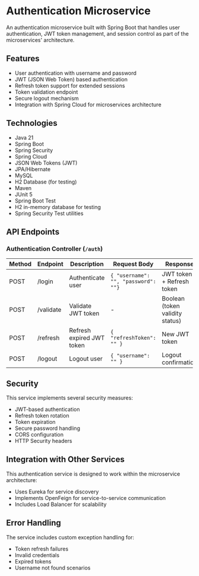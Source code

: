# Authentication Microservice

An authentication microservice built with Spring Boot that handles user authentication, JWT token management, and session control as part of the microservices' architecture.

## Features

- User authentication with username and password
- JWT (JSON Web Token) based authentication
- Refresh token support for extended sessions
- Token validation endpoint
- Secure logout mechanism
- Integration with Spring Cloud for microservices architecture

## Technologies

- Java 21
- Spring Boot
- Spring Security
- Spring Cloud
- JSON Web Tokens (JWT)
- JPA/Hibernate
- MySQL
- H2 Database (for testing)
- Maven
- JUnit 5
- Spring Boot Test
- H2 in-memory database for testing
- Spring Security Test utilities

## API Endpoints

### Authentication Controller (`/auth`)

| Method | Endpoint    | Description                    | Request Body                      | Response                         |
|--------|------------|--------------------------------|-----------------------------------|----------------------------------|
| POST   | /login     | Authenticate user              | `{ "username": "", "password": ""}` | JWT token + Refresh token        |
| POST   | /validate  | Validate JWT token             | -                                 | Boolean (token validity status)  |
| POST   | /refresh   | Refresh expired JWT token      | `{ "refreshToken": "" }`          | New JWT token                    |
| POST   | /logout    | Logout user                    | `{ "username": "" }`              | Logout confirmation              |


## Security

This service implements several security measures:

- JWT-based authentication
- Refresh token rotation
- Token expiration
- Secure password handling
- CORS configuration
- HTTP Security headers

## Integration with Other Services

This authentication service is designed to work within the microservice architecture:

- Uses Eureka for service discovery
- Implements OpenFeign for service-to-service communication
- Includes Load Balancer for scalability


## Error Handling

The service includes custom exception handling for:
- Token refresh failures
- Invalid credentials
- Expired tokens
- Username not found scenarios
